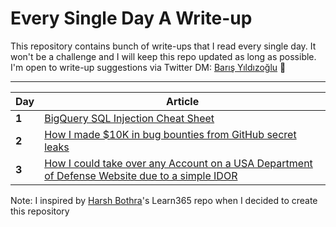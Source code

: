 # Every Single Day A Write-up
This repository contains bunch of write-ups that I read every single day. It won't be a challenge and I will keep this repo updated as long as possible. I'm open to write-up suggestions via Twitter DM: [Barış Yıldızoğlu](https://twitter.com/brssec) 🖤

___
Day | Article
--- | ---
**1** |  [BigQuery SQL Injection Cheat Sheet](/days/day1.md)
**2** |  [How I made $10K in bug bounties from GitHub secret leaks](/days/day2.md)
**3** |  [How I could take over any Account on a USA Department of Defense Website due to a simple IDOR](/days/day3.md)

Note: I inspired by [Harsh Bothra](https://github.com/harsh-bothra/learn365)'s Learn365 repo when I decided to create this repository
